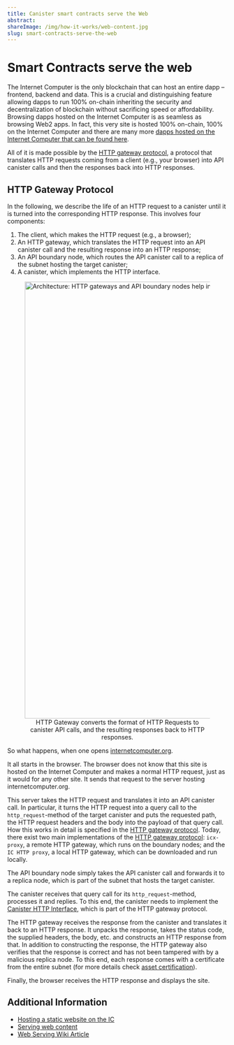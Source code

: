 ```yaml
---
title: Canister smart contracts serve the Web
abstract:
shareImage: /img/how-it-works/web-content.jpg
slug: smart-contracts-serve-the-web
---
```


# Smart Contracts serve the web

The Internet Computer is the only blockchain that can host an entire dapp – frontend, backend and data.  This is a crucial and distinguishing feature allowing dapps to run 100% on-chain inheriting the security and decentralization of blockchain without sacrificing speed or affordability. Browsing dapps hosted on the Internet Computer is as seamless as browsing Web2 apps. In fact, this very site is hosted 100% on-chain, 100% on the Internet Computer and there are many more [dapps hosted on the Internet Computer that can be found here](https://internetcomputer.org/ecosystem/).

All of it is made possible by the [HTTP gateway protocol](https://internetcomputer.org/docs/current/references/http-gateway-protocol-spec), a protocol that translates HTTP requests coming from a client (e.g., your browser) into API canister calls and then the responses back into HTTP responses.

## HTTP Gateway Protocol

In the following, we describe the life of an HTTP request to a canister until it is turned into the corresponding HTTP response. This involves four components:

1. The client, which makes the HTTP request (e.g., a browser);
2. An HTTP gateway, which translates the HTTP request into an API canister call and the resulting response into an HTTP response;
3. An API boundary node, which routes the API canister call to a replica of the subnet hosting the target canister;
4. A canister, which implements the HTTP interface.

<figure>
<img src="/img/how-it-works/web_access.png" alt="Architecture: HTTP gateways and API boundary nodes help in forwarding HTTP requests to canisters" title="The HTTP gateway translates HTTP requests into API canister calls and API boundary nodes route the message to the appropriate subnet" align="center" style="width:1000px">
<figcaption align="center">
HTTP Gateway converts the format of HTTP Requests to canister API calls, and the resulting responses back to HTTP responses.
</figcaption>
</figure>

So what happens, when one opens [internetcomputer.org](https://internetcomputer.org).

It all starts in the browser. The browser does not know that this site is hosted on the Internet Computer and makes a normal HTTP request, just as it would for any other site. It sends that request to the server hosting internetcomputer.org.

This server takes the HTTP request and translates it into an API canister call. In particular, it turns the HTTP request into a query call to the `http_request`-method of the target canister and puts the requested path, the HTTP request headers and the body into the payload of that query call. How this works in detail is specified in the [HTTP gateway protocol](https://internetcomputer.org/docs/current/references/http-gateway-protocol-spec). Today, there exist two main implementations of the [HTTP gateway protocol](https://internetcomputer.org/docs/current/references/http-gateway-protocol-spec): `icx-proxy`, a remote HTTP gateway, which runs on the boundary nodes; and the `IC HTTP proxy`, a local HTTP gateway, which can be downloaded and run locally.

The API boundary node simply takes the API canister call and forwards it to a replica node, which is part of the subnet that hosts the target canister.

The canister receives that query call for its `http_request`-method, processes it and replies. To this end, the canister needs to implement the [Canister HTTP Interface](https://internetcomputer.org/docs/current/references/http-gateway-protocol-spec#canister-http-interface), which is part of the HTTP gateway protocol.

The HTTP gateway receives the response from the canister and translates it back to an HTTP response. It unpacks the response, takes the status code, the supplied headers, the body, etc. and constructs an HTTP response from that. In addition to constructing the response, the HTTP gateway also verifies that the response is correct and has not been tampered with by a malicious replica node. To this end, each response comes with a certificate from the entire subnet (for more details check [asset certification](/how-it-works/asset-certification/)).

Finally, the browser receives the HTTP response and displays the site.

## Additional Information
* [Hosting a static website on the IC](/docs/current/references/samples/hosting/static-website/)
* [Serving web content](/capabilities/serve-web-content/)
* [Web Serving Wiki Article](https://wiki.internetcomputer.org/wiki/Web_Serving)
